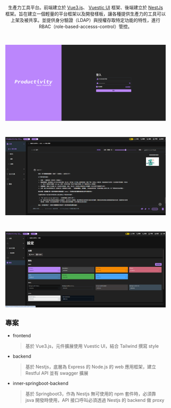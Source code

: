 <p align="center">
 生產力工具平台。前端建立於 <a href="https://vuejs.org/" target="_blank">Vue3.js</a>、 <a href="https://ui.vuestic.dev" target="_blank">Vuestic UI</a> 框架、後端建立於 <a href="https://nestjs.com/" target="_blank">NestJs</a>  框架。旨在建立一個輕量的平台框架以及開發樣板，讓各種提供生產力的工具可以上架及被共享。並提供身分驗證（LDAP）與授權存取特定功能的特性，進行 RBAC（role-based-accesss-control）管控。
 </p>
 <p align="center" style="margin-top: 3rem;">
    <img src="relactive/login.png" width="550" alt="Productivity Tools Platform Logo" />
</p>
 <p align="center" style="margin-top: 3rem;">
    <img src="relactive/ai-chat.png" width="550" alt="Productivity Tools Platform Logo" />
</p>
 <p align="center" style="margin-top: 3rem;">
    <img src="relactive/setting.png" width="550" alt="Productivity Tools Platform Logo" />
</p>

## 專案

- frontend
  > 基於 Vue3.js，元件擴展使用 Vuestic UI，結合 Tailwind 撰寫 style
- backend
  > 基於 Nestjs，底層為 Express 的 Node.js 的 web 應用框架，建立 Restful API 並有 swagger 擴展
- inner-springboot-backend
  > 基於 Springboot3，作為 Nestjs 無可使用的 npm 套件時，必須靠 jsva 開發時使用，API 接口呼叫必須透過 Nestjs 的 backend 做 proxy
